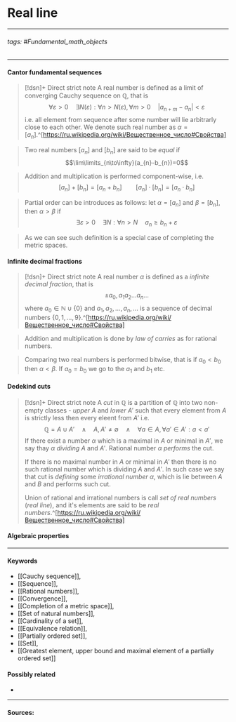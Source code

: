 # Real line
***
###### tags: #Fundamental_math_objects 
***
#### Cantor fundamental sequences
>[!dsn]+ Direct strict note
>A real number is defined as a limit of converging Cauchy sequence on $\mathbb{Q}$, that is
>$$\forall\varepsilon>0\quad\exists N(\varepsilon):\forall n>N(\varepsilon),\forall m>0\quad|a_{n+m}-a_{n}|<\varepsilon$$
>i.e. all element from sequence after some number will lie arbitrarly close to each other.
>We denote such real number as $\alpha=[a_{n}]$.^[https://ru.wikipedia.org/wiki/Вещественное_число#Свойства]

>Two real numbers $[a_{n}]$ and $[b_{n}]$ are said to be *equal* if 
>$$\lim\limits_{n\to\infty}(a_{n}-b_{n})=0$$

>Addition and multiplication is performed component-wise, i.e.
>$$[a_{n}]+[b_{n}]=[a_{n}+b_{n}]\qquad[a_{n}]\cdot[b_{n}]=[a_{n}\cdot b_{n}]$$

>Partial order can be introduces as follows: let $\alpha=[a_{n}]$ and $\beta=[b_{n}]$, then $\alpha>\beta$ if
>$$\exists\varepsilon>0\quad\exists N:\forall n>N\quad a_{n}\ge b_{n}+\varepsilon$$

>As we can see such definition is a special case of completing the metric spaces.

#### Infinite decimal fractions
>[!dsn]+ Direct strict note
>A real number $\alpha$ is defined as a *infinite decimal fraction*, that is
>$$\pm a_{0},a_{1}a_{2}\dots a_{n}\dots$$
>where $a_{0}\in\mathbb{N}\cup\{0\}$ and $a_{1},a_{2},\dots,a_{n},\dots$ is a sequence of decimal numbers $\{0,1,\dots,9\}$.^[https://ru.wikipedia.org/wiki/Вещественное_число#Свойства]

>Addition and multiplication is done by *law of carries* as for rational numbers.

>Comparing two real numbers is performed bitwise, that is if $a_{0}<b_{0}$ then $\alpha<\beta$. If $a_{0}=b_{0}$ we go to the $a_{1}$ and $b_{1}$ etc. 

#### Dedekind cuts
>[!dsn]+ Direct strict note
>A *cut* in $\mathbb{Q}$ is a partition of $\mathbb{Q}$ into two non-empty classes - *upper* $A$ and *lower* $A'$ such that every element from $A$ is strictly less then every eleent from $A'$ i.e.
>$$\mathbb{Q}=A\cup A'\quad\land\quad A,A'\ne\emptyset\quad\land\quad\forall a\in A,\forall a'\in A':a<a'$$
>If there exist a number $\alpha$ which is a maximal in $A$ or minimal in $A'$, we say thay $\alpha$ *dividing* $A$ and $A'$. Rational number $\alpha$ *performs* the cut.
>
>If there is no maximal number in $A$ or minimal in $A'$ then there is no such rational number which is dividing $A$ and $A'$. In such case we say that cut is *defining* some *irrational number* $\alpha$, which is lie between $A$ and $B$ and performs such cut.
>
>Union of rational and irrational numbers is call *set of real numbers* (*real line*), and it's elements are said to be *real numbers*.^[https://ru.wikipedia.org/wiki/Вещественное_число#Свойства]

#### Algebraic properties

***
#### Keywords
- [[Cauchy sequence]],
- [[Sequence]],
- [[Rational numbers]],
- [[Convergence]],
- [[Completion of a metric space]],
- [[Set of natural numbers]],
- [[Cardinality of a set]],
- [[Equivalence relation]],
- [[Partially ordered set]],
- [[Set]],
- [[Greatest element, upper bound and maximal element of a partially ordered set]]
#### Possibly related
- 
***
#### Sources: